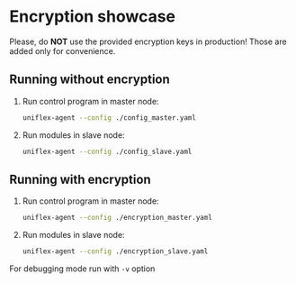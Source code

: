 # Encryption showcase

Please, do **NOT** use the provided encryption keys in production! Those are added only for convenience.

## Running without encryption

1. Run control program in master node:

    ```bash
    uniflex-agent --config ./config_master.yaml
    ```

2. Run modules in slave node:

    ```bash
    uniflex-agent --config ./config_slave.yaml
    ```

## Running with encryption

1. Run control program in master node:

    ```bash
    uniflex-agent --config ./encryption_master.yaml
    ```

2. Run modules in slave node:

    ```bash
    uniflex-agent --config ./encryption_slave.yaml
    ```


For debugging mode run with `-v` option
